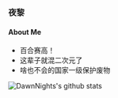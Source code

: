 ### 夜黎
#### About Me
- 百合赛高！
- 这辈子就混二次元了
- 啥也不会的国家一级保护废物

![DawnNights's github stats](https://github-readme-stats.vercel.app/api?username=DawnNights&show_icons=true&theme=vue&line_height=20)

